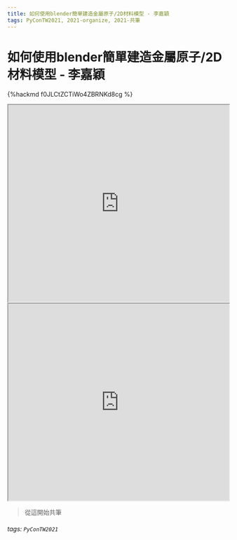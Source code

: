 ```yaml
---
title: 如何使用blender簡單建造金屬原子/2D材料模型 - 李嘉穎
tags: PyConTW2021, 2021-organize, 2021-共筆
---
```


# 如何使用blender簡單建造金屬原子/2D材料模型 - 李嘉穎

{%hackmd f0JLCtZCTiWo4ZBRNKd8cg %}

<iframe src="https://app.sli.do/event/8rxjjl1r" height=450 width=100%></iframe>

<iframe src="https://wall.sli.do/event/8rxjjl1r?section=07b45bd5-8635-40f6-ae58-65fb19a8e311" height=450 width=100%></iframe>

> 從這開始共筆

###### tags: `PyConTW2021`